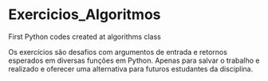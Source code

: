 # Exercicios_Algoritmos
First Python codes created at algorithms class 

Os exercícios são desafios com argumentos de entrada e retornos esperados em diversas funções em Python.
Apenas para salvar o trabalho e realizado e oferecer uma alternativa para futuros estudantes da disciplina.

